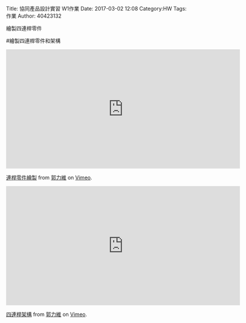 Title: 協同產品設計實習   W1作業
Date: 2017-03-02 12:08
Category:HW
Tags:作業
Author: 40423132


繪製四連桿零件
<!-- PELICAN_END_SUMMARY -->

#繪製四連桿零件和架構

<iframe src="https://player.vimeo.com/video/207457931" width="640" height="326" frameborder="0" webkitallowfullscreen mozallowfullscreen allowfullscreen></iframe>
<p><a href="https://vimeo.com/207457931">連桿零件繪製</a> from <a href="https://vimeo.com/user47579118">郭力維</a> on <a href="https://vimeo.com">Vimeo</a>.</p>

<iframe src="https://player.vimeo.com/video/207457944" width="640" height="326" frameborder="0" webkitallowfullscreen mozallowfullscreen allowfullscreen></iframe>
<p><a href="https://vimeo.com/207457944">四連桿架構</a> from <a href="https://vimeo.com/user47579118">郭力維</a> on <a href="https://vimeo.com">Vimeo</a>.</p>




